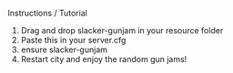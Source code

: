 Instructions / Tutorial

1. Drag and drop slacker-gunjam in your resource folder
2. Paste this in your server.cfg
3. ensure slacker-gunjam
4. Restart city and enjoy the random gun jams!